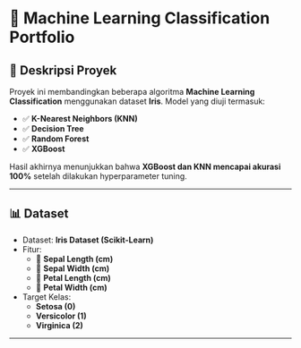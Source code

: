 # 🚀 Machine Learning Classification Portfolio  

## 📖 Deskripsi Proyek  
Proyek ini membandingkan beberapa algoritma **Machine Learning Classification** menggunakan dataset **Iris**. Model yang diuji termasuk:  
- ✅ **K-Nearest Neighbors (KNN)**  
- ✅ **Decision Tree**  
- ✅ **Random Forest**  
- ✅ **XGBoost**  

Hasil akhirnya menunjukkan bahwa **XGBoost dan KNN mencapai akurasi 100%** setelah dilakukan hyperparameter tuning.  

---

## 📊 Dataset  
- Dataset: **Iris Dataset (Scikit-Learn)**  
- Fitur:  
  - 🌱 **Sepal Length (cm)**  
  - 🌱 **Sepal Width (cm)**  
  - 🌺 **Petal Length (cm)**  
  - 🌺 **Petal Width (cm)**  
- Target Kelas:  
  - **Setosa (0)**  
  - **Versicolor (1)**  
  - **Virginica (2)**  

---

